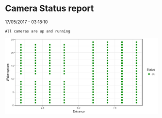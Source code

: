 Camera Status report
================
17/05/2017 - 03:18:10

    All cameras are up and running

![](camreport_files/figure-markdown_github/unnamed-chunk-2-1.png)
